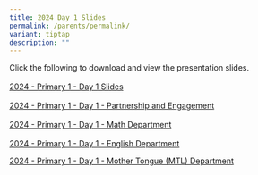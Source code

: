 ```yaml
---
title: 2024 Day 1 Slides
permalink: /parents/permalink/
variant: tiptap
description: ""
---
```

<p>Click the following to download and view the presentation slides.<br><br><a href="/files/2024_p1_day_1_slides .pdf" rel="noopener noreferrer nofollow" target="_blank">2024 - Primary 1 - Day 1 Slides</a><br><br><a href="https://youtu.be/kfOyIa3VFEQ" rel="noopener noreferrer nofollow" target="_blank">2024 - Primary 1 - Day 1 - Partnership and Engagement</a><br><br><a href="https://youtu.be/tuRuWPiZ_-o" rel="noopener noreferrer nofollow" target="_blank">2024 - Primary 1 - Day 1 - Math Department</a><br><br><a href="https://youtu.be/LwP93rztJdU" rel="noopener noreferrer nofollow" target="_blank">2024 - Primary 1 - Day 1 - English Department</a></p><p></p><p><a href="https://youtu.be/MKWMZzA2XEE" rel="noopener noreferrer nofollow" target="_blank">2024 - Primary 1 - Day 1 - Mother Tongue (MTL) Department</a></p>